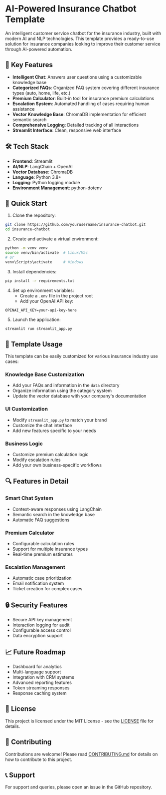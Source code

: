 # AI-Powered Insurance Chatbot Template

An intelligent customer service chatbot for the insurance industry, built with modern AI and NLP technologies. This template provides a ready-to-use solution for insurance companies looking to improve their customer service through AI-powered automation.

## 🌟 Key Features

- **Intelligent Chat**: Answers user questions using a customizable knowledge base
- **Categorized FAQs**: Organized FAQ system covering different insurance types (auto, home, life, etc.)
- **Premium Calculator**: Built-in tool for insurance premium calculations
- **Escalation System**: Automated handling of cases requiring human assistance
- **Vector Knowledge Base**: ChromaDB implementation for efficient semantic search
- **Comprehensive Logging**: Detailed tracking of all interactions
- **Streamlit Interface**: Clean, responsive web interface

## 🛠️ Tech Stack

- **Frontend**: Streamlit
- **AI/NLP**: LangChain + OpenAI
- **Vector Database**: ChromaDB
- **Language**: Python 3.8+
- **Logging**: Python logging module
- **Environment Management**: python-dotenv

## 🚀 Quick Start

1. Clone the repository:
```bash
git clone https://github.com/yourusername/insurance-chatbot.git
cd insurance-chatbot
```

2. Create and activate a virtual environment:
```bash
python -m venv venv
source venv/bin/activate  # Linux/Mac
# or
venv\Scripts\activate     # Windows
```

3. Install dependencies:
```bash
pip install -r requirements.txt
```

4. Set up environment variables:
   - Create a `.env` file in the project root
   - Add your OpenAI API key:
```env
OPENAI_API_KEY=your-api-key-here
```

5. Launch the application:
```bash
streamlit run streamlit_app.py
```

## 💼 Template Usage

This template can be easily customized for various insurance industry use cases:

### Knowledge Base Customization
- Add your FAQs and information in the `data` directory
- Organize information using the category system
- Update the vector database with your company's documentation

### UI Customization
- Modify `streamlit_app.py` to match your brand
- Customize the chat interface
- Add new features specific to your needs

### Business Logic
- Customize premium calculation logic
- Modify escalation rules
- Add your own business-specific workflows

## 🔍 Features in Detail

### Smart Chat System
- Context-aware responses using LangChain
- Semantic search in the knowledge base
- Automatic FAQ suggestions

### Premium Calculator
- Configurable calculation rules
- Support for multiple insurance types
- Real-time premium estimates

### Escalation Management
- Automatic case prioritization
- Email notification system
- Ticket creation for complex cases

## 🔒 Security Features

- Secure API key management
- Interaction logging for audit
- Configurable access control
- Data encryption support

## 📈 Future Roadmap

- Dashboard for analytics
- Multi-language support
- Integration with CRM systems
- Advanced reporting features
- Token streaming responses
- Response caching system

## 📄 License

This project is licensed under the MIT License - see the [LICENSE](LICENSE) file for details.

## 🤝 Contributing

Contributions are welcome! Please read [CONTRIBUTING.md](CONTRIBUTING.md) for details on how to contribute to this project.

## 📞 Support

For support and queries, please open an issue in the GitHub repository.
